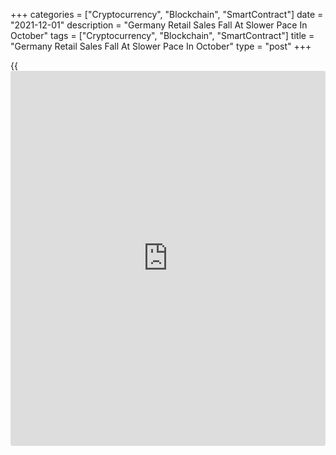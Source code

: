 +++
categories = ["Cryptocurrency", "Blockchain", "SmartContract"]
date = "2021-12-01"
description = "Germany Retail Sales Fall At Slower Pace In October"
tags = ["Cryptocurrency", "Blockchain", "SmartContract"]
title = "Germany Retail Sales Fall At Slower Pace In October"
type = "post"
+++

{{<iframe id="large-banner" src="https://www.bounty.group/#slide=26.0" width="100%" height="600" scrolling="no" style="border: 0px solid rgb(216, 221, 230); border-radius: 3px;">}}

Germany retail sales declined at a slower pace in October, data from
Destatis revealed on Wednesday.

Retail sales dropped 0.3 percent on a monthly basis, but slower than the
1.9 percent decline posted in September. This was the second consecutive
decrease and confounded the expected growth of 1 percent.

Compared to February 2020, the month before the crisis, retail sales
were 3.5 percent higher in real [terms](https://www.fintechee.com/terms/).

Compared to October 2020, retail sales fell by 2.9 percent in real [terms](https://www.fintechee.com/terms/)
versus the expected drop of 2 percent.

For comments and feedback [contact](https://www.playgroundfx.com/contact/): editorial@rtt[news](https://www.letsplayfx.com/blog/forex-news-website/).com

[Economic News][1]

 **What parts of the world are seeing the best (and worst) economic
performances lately? Click[here][2] to check out our [Econ Scorecard][2]
and find out! See up-to-the-moment [ranking](https://www.playgroundfx.com/blog/crypto-exchange-ranking/)s for the best and worst
performers in [GDP][3], [unemployment rate][4], [inflation][5] and much
more.**

   1. www.rtt[news](https://www.letsplayfx.com/blog/forex-news-website/).com/Content/EconomicNews.aspx
   2. www.rtt[news](https://www.letsplayfx.com/blog/forex-news-website/).com/economic-scorecard/world-rank/industrial-production/highest-performance.aspx
   3. www.rtt[news](https://www.letsplayfx.com/blog/forex-news-website/).com/economic-scorecard/world-rank/GDP/highest-performance.aspx
   4. www.rtt[news](https://www.letsplayfx.com/blog/forex-news-website/).com/economic-scorecard/world-rank/unemployment-rate/lowest-performance.aspx
   5. www.rtt[news](https://www.letsplayfx.com/blog/forex-news-website/).com/economic-scorecard/world-rank/CPI/highest-performance.aspx